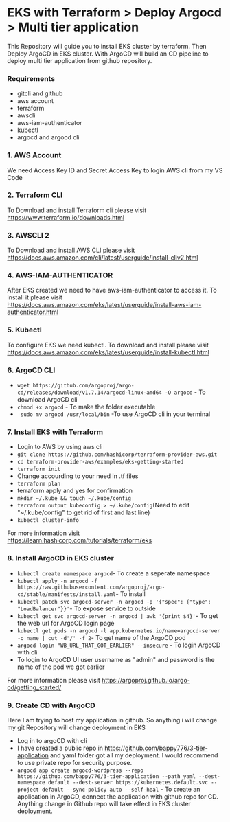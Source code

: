 # EKS with Terraform > Deploy Argocd > Multi tier application

This Repository will guide you to install EKS cluster by terraform. Then Deploy ArgoCD in EKS cluster. With ArgoCD will build an CD pipeline to deploy multi tier application from github repository. 

### Requirements
- gitcli and github
- aws account
- terraform
- awscli
- aws-iam-authenticator
- kubectl
- argocd and argocd cli

### 1. AWS Account
We need Access Key ID and Secret Access Key to login AWS cli from my VS Code

### 2. Terraform CLI
To Download and install Terraform cli please visit https://www.terraform.io/downloads.html

### 3. AWSCLI 2
To Download and install AWS CLI please visit https://docs.aws.amazon.com/cli/latest/userguide/install-cliv2.html

### 4. AWS-IAM-AUTHENTICATOR
After EKS created we need to have aws-iam-authenticator to access it. To install it please visit https://docs.aws.amazon.com/eks/latest/userguide/install-aws-iam-authenticator.html

### 5. Kubectl
To configure EKS we need kubectl. To download and install please visit https://docs.aws.amazon.com/eks/latest/userguide/install-kubectl.html

### 6. ArgoCD CLI 
- ``` wget https://github.com/argoproj/argo-cd/releases/download/v1.7.14/argocd-linux-amd64 -O argocd ``` - To download ArgoCD cli
- ``` chmod +x argocd ``` - To make the folder executable 
- ``` sudo mv argocd /usr/local/bin``` -To use ArgoCD cli in your terminal

### 7. Install EKS with Terraform 
- Login to AWS by using aws cli 
- ``` git clone https://github.com/hashicorp/terraform-provider-aws.git ```
- ``` cd terraform-provider-aws/examples/eks-getting-started ```
- ``` terraform init ```
- Change accourding to your need in .tf files
- ``` terraform plan ```
- terraform apply and yes for confirmation
- ``` mkdir ~/.kube && touch ~/.kube/config ```
- ``` terraform output kubeconfig > ~/.kube/config ```(Need to edit "~/.kube/config" to get rid of first and last line)
- ``` kubectl cluster-info ```

For more information visit https://learn.hashicorp.com/tutorials/terraform/eks

### 8. Install ArgoCD in EKS cluster

- ``` kubectl create namespace argocd ```- To create a seperate namespace 
- ``` kubectl apply -n argocd -f https://raw.githubusercontent.com/argoproj/argo-cd/stable/manifests/install.yaml ```- To install 
- ``` kubectl patch svc argocd-server -n argocd -p '{"spec": {"type": "LoadBalancer"}}' ```- To expose service to outside
- ``` kubectl get svc argocd-server -n argocd | awk '{print $4}' ```- To get the web url for ArgoCD login page
- ``` kubectl get pods -n argocd -l app.kubernetes.io/name=argocd-server -o name | cut -d'/' -f 2 ```- To get name of the ArgoCD pod
- ``` argocd login "WB_URL_THAT_GOT_EARLIER" --insecure ``` - To login ArgoCD with cli
- To login to ArgoCD UI user username as "admin" and password is the name of the pod we got earlier

For more information please visit https://argoproj.github.io/argo-cd/getting_started/

### 9. Create CD with ArgoCD 
Here I am trying to host my application in github. So anything i will change my git Repository will change deployment in EKS
- Log in to argoCD with cli
- I have created a public repo in https://github.com/bappy776/3-tier-application and yaml folder got all my deployment. I would recommend to use private repo for security purpose.
- ``` argocd app create argocd-wordpress --repo https://github.com/bappy776/3-tier-application --path yaml --dest-namespace default --dest-server https://kubernetes.default.svc --project default --sync-policy auto --self-heal ``` - To create an application in ArgoCD, connect the application with github repo for CD. Anything change in Github repo will take effect in EKS cluster deployment.




